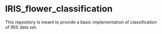 # IRIS_flower_classification

This repository is meant to provide a basic implementation of classification of IRIS data set.
